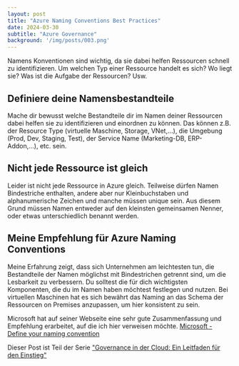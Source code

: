 ```yaml
---
layout: post
title: "Azure Naming Conventions Best Practices"
date: 2024-03-30
subtitle: "Azure Governance"
background: '/img/posts/003.png'
---
```

Namens Konventionen sind wichtig, da sie dabei helfen Ressourcen schnell zu identifizieren. Um welchen Typ einer Ressource handelt es sich? Wo liegt sie? Was ist die Aufgabe der Ressourcen? Usw.

## Definiere deine Namensbestandteile

Mache dir bewusst welche Bestandteile dir im Namen deiner Ressourcen dabei helfen sie zu identifizieren und einordnen zu können. Das können z.B. der Resource Type (virtuelle Maschine, Storage, VNet,…), die Umgebung (Prod, Dev, Staging, Test), der Service Name (Marketing-DB, ERP-Addon,…), etc. sein.

## Nicht jede Ressource ist gleich

Leider ist nicht jede Ressource in Azure gleich. Teilweise dürfen Namen Bindestriche enthalten, andere aber nur Kleinbuchstaben und alphanumerische Zeichen und manche müssen unique sein. Aus diesem Grund müssen Namen entweder auf den kleinsten gemeinsamen Nenner, oder etwas unterschiedlich benannt werden.

## Meine Empfehlung für Azure Naming Conventions

Meine Erfahrung zeigt, dass sich Unternehmen am leichtesten tun, die Bestandteile der Namen möglichst mit Bindestrichen getrennt sind, um die Lesbarkeit zu verbessern.
Du solltest die für dich wichtigsten Komponenten, die du im Namen haben möchtest festlegen und nutzen.
Bei virtuellen Maschinen hat es sich bewährt das Naming an das Schema der Ressourcen on Premises anzupassen, um hier konsistent zu sein.

Microsoft hat auf seiner Webseite eine sehr gute Zusammenfassung und Empfehlung erarbeitet, auf die ich hier verweisen möchte.
[Microsoft - Define your naming convention](https://learn.microsoft.com/en-us/azure/cloud-adoption-framework/ready/azure-best-practices/resource-naming)

Dieser Post ist Teil der Serie ["Governance in der Cloud: Ein Leitfaden für den Einstieg"](2024-03-18-governance-in-der-cloud.md)
